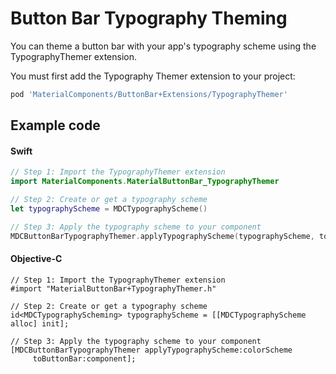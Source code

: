 <!--docs:
title: "Typography Theming"
layout: detail
section: components
excerpt: "How to theme Button Bar using the Material Design typography system."
iconId: button
path: /catalog/button-bars/typography-theming/
-->

# Button Bar Typography Theming

You can theme a button bar with your app's typography scheme using the TypographyThemer extension.

You must first add the Typography Themer extension to your project:

``` bash
pod 'MaterialComponents/ButtonBar+Extensions/TypographyThemer'
```

## Example code

<!--<div class="material-code-render" markdown="1">-->
#### Swift
``` swift
// Step 1: Import the TypographyThemer extension
import MaterialComponents.MaterialButtonBar_TypographyThemer

// Step 2: Create or get a typography scheme
let typographyScheme = MDCTypographyScheme()

// Step 3: Apply the typography scheme to your component
MDCButtonBarTypographyThemer.applyTypographyScheme(typographyScheme, to: component)
```

#### Objective-C

``` objc
// Step 1: Import the TypographyThemer extension
#import "MaterialButtonBar+TypographyThemer.h"

// Step 2: Create or get a typography scheme
id<MDCTypographyScheming> typographyScheme = [[MDCTypographyScheme alloc] init];

// Step 3: Apply the typography scheme to your component
[MDCButtonBarTypographyThemer applyTypographyScheme:colorScheme
     toButtonBar:component];
```
<!--</div>-->
